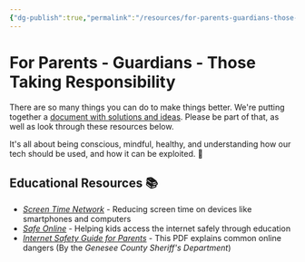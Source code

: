 ```yaml
---
{"dg-publish":true,"permalink":"/resources/for-parents-guardians-those-taking-responsibility/"}
---
```


# For Parents - Guardians - Those Taking Responsibility

There are so many things you can do to make things better. We're putting together a [document with solutions and ideas](https://docs.google.com/document/d/1dyUqccIRYcNA5nHFql1QAvSDd4M3KfkKqwI1pPiSiDw/edit?usp=sharing). Please be part of that, as well as look through these resources below.

It's all about being conscious, mindful, healthy, and understanding how our tech should be used, and how it can be exploited. 🌳

## Educational Resources 📚️

- *[Screen Time Network](https://screentimenetwork.org/)* - Reducing screen time on devices like smartphones and computers
- *[Safe Online](https://safeonline.global/what-we-do-overview/)* - Helping kids access the internet safely through education
- *[Internet Safety Guide for Parents](https://www.gcsomichigan.com/_files/ugd/4fba35_eb1dd9fd97004614bd7db3fcd9cda79c.pdf)* - This PDF explains common online dangers (By the *Genesee County Sheriff's Department*)